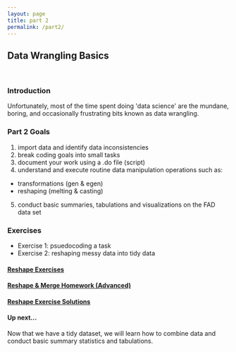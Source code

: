 ```yaml
---
layout: page
title: part 2
permalink: /part2/
---
```


## Data Wrangling Basics
<br>

### Introduction
Unfortunately, most of the time spent doing 'data science' are the mundane, boring, and occasionally frustrating bits known as data wrangling.  


###  Part 2 Goals

1. import data and identify data inconsistencies
2. break coding goals into small tasks
3. document your work using a .do file (script)
4. understand and execute routine data manipulation operations such as:  
- transformations (gen & egen)
- reshaping (melting & casting)
5. conduct basic summaries, tabulations and visualizations on the FAD data set

### Exercises
- Exercise 1: psuedocoding a task 
- Exercise 2: reshaping messy data into tidy data

#### [Reshape Exercises](https://github.com/GeoCenter/StataTraining/blob/master/Day2/DoFiles/Reshape_Homework.do)  
#### [Reshape & Merge Homework (Advanced)](https://github.com/GeoCenter/StataTraining/blob/master/Day2/DoFiles/Homework.do)  

#### [Reshape Exercise Solutions](https://github.com/GeoCenter/StataTraining/blob/master/Day2/DoFiles/Reshape_exercises_lauraAnswers.do)  

#### Up next...
Now that we have a tidy dataset, we will learn how to combine data and conduct basic summary statistics and tabulations.